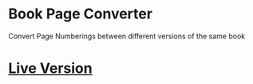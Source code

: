 # Book Page Converter

Convert Page Numberings between different versions of the same book

# [Live Version](https://christopher-besch.github.io/book_page_converter/public/)
